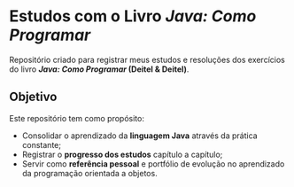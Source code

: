 # Estudos com o Livro *Java: Como Programar*

Repositório criado para registrar meus estudos e resoluções dos exercícios do livro 
**_Java: Como Programar_ (Deitel & Deitel)**.

## Objetivo

Este repositório tem como propósito:
- Consolidar o aprendizado da **linguagem Java** através da prática constante; 
- Registrar o **progresso dos estudos** capítulo a capítulo; 
- Servir como **referência pessoal** e portfólio de evolução no aprendizado da programação orientada a objetos.

